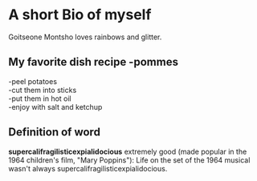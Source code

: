 # A short Bio of myself 
Goitseone Montsho loves rainbows and glitter.

## My favorite dish recipe -pommes
-peel potatoes\
-cut them into sticks\
-put them in hot oil\
-enjoy with salt and ketchup

## Definition of word

**supercalifragilisticexpialidocious**
extremely good (made popular in the 1964 children's film, "Mary Poppins"): 
Life on the set of the 1964 musical wasn't always supercalifragilisticexpialidocious.
